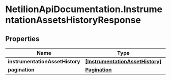 # NetilionApiDocumentation.InstrumentationAssetsHistoryResponse

## Properties
Name | Type | Description | Notes
------------ | ------------- | ------------- | -------------
**instrumentationAssetHistory** | [**[InstrumentationAssetHistory]**](InstrumentationAssetHistory.md) |  | 
**pagination** | [**Pagination**](Pagination.md) |  | 
